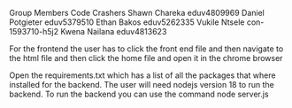 Group Members Code Crashers 
Shawn Chareka eduv4809969
Daniel Potgieter eduv5379510
Ethan Bakos eduv5262335
Vukile Ntsele con-1593710-h5j2
Kwena Nailana eduv4813623

For the frontend the user has to click the front end file and then navigate to the html file and then click the home file and open it in the chrome browser 

Open the requirements.txt which has a list of all the packages that where installed for the backend. The user will need nodejs version 18 to run the backend. To run the backend you can use the command node server.js 

